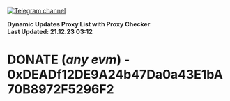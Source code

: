 [![Telegram channel](https://img.shields.io/endpoint?url=https://runkit.io/damiankrawczyk/telegram-badge/branches/master?url=https://t.me/n4z4v0d)](https://t.me/n4z4v0d) 

**Dynamic Updates Proxy List with Proxy Checker**  
**Last Updated: 21.12.23 03:12**

# DONATE (_any evm_) - 0xDEADf12DE9A24b47Da0a43E1bA70B8972F5296F2
